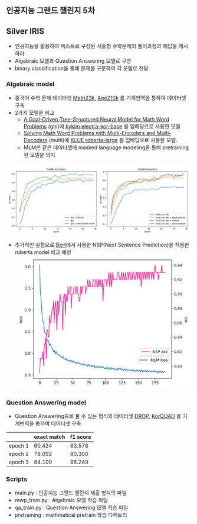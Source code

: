 ## 인공지능 그랜드 챌린지 5차

## Silver IRIS

- 인공지능을 활용하여 텍스트로 구성된 서술형 수학문제의 풀이과정과 해답을 제시하라
- Algebraic 모델과 Question Answering 모델로 구성
- binary classification을 통해 문제를 구분하여 각 모델로 전달

### Algebraic model

- 중국어 수학 문제 데이터셋 [Math23k](https://ai.tencent.com/ailab/nlp/dialogue/#Dataset), [Ape210k](https://github.com/Chenny0808/ape210k) 를 기계번역을 통하여 데이터셋 구축
- 2가지 모델을 비교
    - [A Goal-Driven Tree-Structured Neural Model for Math Word Problems](https://github.com/ShichaoSun/math_seq2tree) (gts)에 [kykim electra-kor-base](https://huggingface.co/kykim/electra-kor-base) 를 임베딩으로 사용한 모델
    - [Solving Math Word Problems with Multi-Encoders and Multi-Decoders](https://github.com/YibinShen/MultiMath) (multi)에 [KLUE roberta-large](https://huggingface.co/klue/roberta-large) 를 임베딩으로 사용한 모델.
    - MLM은 같은 데이터셋에 masked language modeling을 통해 pretraining한 모델을 의미
 
![Image](./images/total.png)

- 추가적인 실험으로 [Bert](https://aclanthology.org/N19-1423/)에서 사용한 NSP(Next Sentence Prediction)을 적용한 roberta model 비교 예정
![Image](./images/plot_pretrain.png)


### Question Answering model
- Question Answering으로 풀 수 있는 형식의 데이터셋 [DROP](https://allennlp.org/drop), [KorQUAD](https://korquad.github.io/) 을 기계번역을 통하여 데이터셋 구축

| |exact match|f1 score|
|------|---|---|
|epoch 1|60.424|63.578|
|epoch 2|78.092|80.300|
|epoch 3|84.100|86.249| 

### Scripts
- main.py : 인공지능 그랜드 챌린지 제출 형식의 파일
- mwp_train.py : Algebraic 모델 학습 파일
- qa_train.py : Question Answering 모델 학습 파일
- pretraining : mathmatical pretrain 학습 디렉토리

